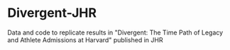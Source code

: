 # Divergent-JHR
Data and code to replicate results in "Divergent: The Time Path of Legacy and Athlete Admissions at Harvard" published in JHR
